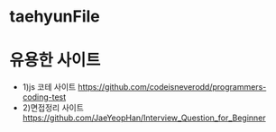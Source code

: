 # taehyunFile
# 유용한 사이트

- 1)js 코테 사이트 https://github.com/codeisneverodd/programmers-coding-test
- 2)면접정리 사이트 https://github.com/JaeYeopHan/Interview_Question_for_Beginner
